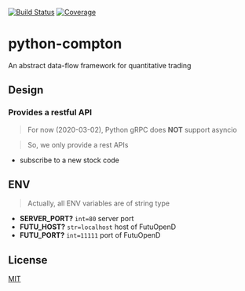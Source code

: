 [![Build Status](https://travis-ci.org/kaelzhang/python-compton.svg?branch=master)](https://travis-ci.org/kaelzhang/python-compton)
[![Coverage](https://codecov.io/gh/kaelzhang/python-compton/branch/master/graph/badge.svg)](https://codecov.io/gh/kaelzhang/python-compton)
<!-- optional appveyor tst
[![Windows Build Status](https://ci.appveyor.com/api/projects/status/github/kaelzhang/python-compton?branch=master&svg=true)](https://ci.appveyor.com/project/kaelzhang/python-compton)
-->
<!-- optional npm version
[![NPM version](https://badge.fury.io/js/python-compton.svg)](http://badge.fury.io/js/python-compton)
-->
<!-- optional npm downloads
[![npm module downloads per month](http://img.shields.io/npm/dm/python-compton.svg)](https://www.npmjs.org/package/python-compton)
-->
<!-- optional dependency status
[![Dependency Status](https://david-dm.org/kaelzhang/python-compton.svg)](https://david-dm.org/kaelzhang/python-compton)
-->

# python-compton

An abstract data-flow framework for quantitative trading

## Design

### Provides a restful API

> For now (2020-03-02), Python gRPC does **NOT** support asyncio

> So, we only provide a rest APIs

- subscribe to a new stock code

## ENV

> Actually, all ENV variables are of string type

- **SERVER_PORT?** `int=80` server port
- **FUTU_HOST?** `str=localhost` host of FutuOpenD
- **FUTU_PORT?** `int=11111` port of FutuOpenD

## License

[MIT](LICENSE)
